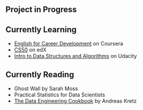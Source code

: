 ## Project in Progress



## Currently Learning
- [English for Career Development](https://www.coursera.org/learn/careerdevelopment/home/welcome) on Coursera
- [CS50](https://www.edx.org/course/cs50s-introduction-to-computer-science) on edX
- [Intro to Data Structures and Algorithms](https://www.udacity.com/course/data-structures-and-algorithms-in-python--ud513) on Udacity

## Currently Reading
- Ghost Wall by Sarah Moss
- Practical Statistics for Data Scientists
- [The Data Engineering Cookbook](https://github.com/andkret/Cookbook/) by Andreas Kretz


